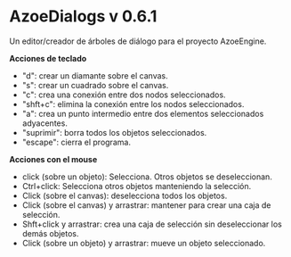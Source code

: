 # AzoeDialogs v 0.6.1
Un editor/creador de árboles de diálogo para el proyecto AzoeEngine.


**Acciones de teclado**
 - "d": crear un diamante sobre el canvas.
 - "s": crear un cuadrado sobre el canvas.
 - "c": crea una conexión entre dos nodos seleccionados. 
 - "shft+c": elimina la conexión entre los nodos seleccionados.
 - "a": crea un punto intermedio entre dos elementos seleccionados adyacentes.
 - "suprimir": borra todos los objetos seleccionados.
 - "escape": cierra el programa.

**Acciones con el mouse**

- click (sobre un objeto): Selecciona. Otros objetos se deseleccionan.
- Ctrl+click: Selecciona otros objetos manteniendo la selección.
- Click (sobre el canvas): deselecciona todos los objetos.
- Click (sobre el canvas) y arrastrar: mantener para crear una caja de selección.
- Shft+click y arrastrar: crea una caja de selección sin deseleccionar los demás objetos.
- Click (sobre un objeto) y arrastrar: mueve un objeto seleccionado.
